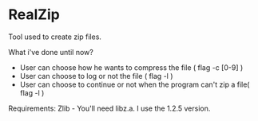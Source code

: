 # RealZip
Tool used to create zip files.

What i've done until now?
- User can choose how he wants to compress the file ( flag -c [0-9] )
- User can choose to log or not the file ( flag -l )
- User can choose to continue or not when the program can't zip a file( flag -l )

Requirements:
Zlib - You'll need libz.a. I use the 1.2.5 version.
